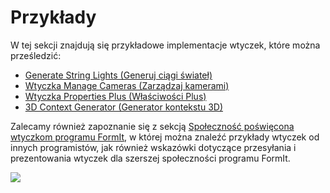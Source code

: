 # Przykłady

W tej sekcji znajdują się przykładowe implementacje wtyczek, które można prześledzić:

* [Generate String Lights (Generuj ciągi świateł)](generate-string-lights.md)
* [Wtyczka Manage Cameras \(Zarządzaj kamerami\)](manage-cameras-plugin.md)
* [Wtyczka Properties Plus (Właściwości Plus)](properties-plus-plugin.md)
* [3D Context Generator (Generator kontekstu 3D)](3d-context-creator.md)

Zalecamy również zapoznanie się z sekcją [Społeczność poświęcona wtyczkom programu FormIt](formit-plugin-community.md), w której można znaleźć przykłady wtyczek od innych programistów, jak również wskazówki dotyczące przesyłania i prezentowania wtyczek dla szerszej społeczności programu FormIt.

![](<../../.gitbook/assets/g6 (2).gif>)
